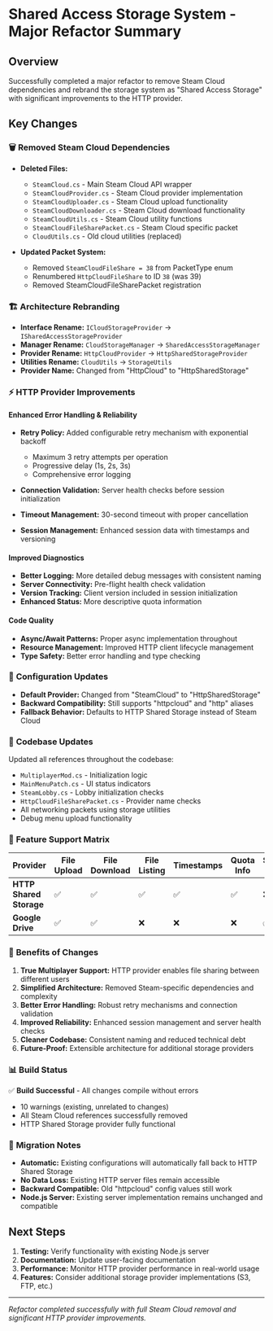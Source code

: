 # Shared Access Storage System - Major Refactor Summary

## Overview
Successfully completed a major refactor to remove Steam Cloud dependencies and rebrand the storage system as "Shared Access Storage" with significant improvements to the HTTP provider.

## Key Changes

### 🗑️ **Removed Steam Cloud Dependencies**
- **Deleted Files:**
  - `SteamCloud.cs` - Main Steam Cloud API wrapper
  - `SteamCloudProvider.cs` - Steam Cloud provider implementation  
  - `SteamCloudUploader.cs` - Steam Cloud upload functionality
  - `SteamCloudDownloader.cs` - Steam Cloud download functionality
  - `SteamCloudUtils.cs` - Steam Cloud utility functions
  - `SteamCloudFileSharePacket.cs` - Steam Cloud specific packet
  - `CloudUtils.cs` - Old cloud utilities (replaced)

- **Updated Packet System:**
  - Removed `SteamCloudFileShare = 38` from PacketType enum
  - Renumbered `HttpCloudFileShare` to ID `38` (was 39)
  - Removed SteamCloudFileSharePacket registration

### 🏗️ **Architecture Rebranding**
- **Interface Rename:** `ICloudStorageProvider` → `ISharedAccessStorageProvider`
- **Manager Rename:** `CloudStorageManager` → `SharedAccessStorageManager`
- **Provider Rename:** `HttpCloudProvider` → `HttpSharedStorageProvider`
- **Utilities Rename:** `CloudUtils` → `StorageUtils`
- **Provider Name:** Changed from "HttpCloud" to "HttpSharedStorage"

### ⚡ **HTTP Provider Improvements**

#### **Enhanced Error Handling & Reliability**
- **Retry Policy:** Added configurable retry mechanism with exponential backoff
  - Maximum 3 retry attempts per operation
  - Progressive delay (1s, 2s, 3s)
  - Comprehensive error logging

- **Connection Validation:** Server health checks before session initialization
- **Timeout Management:** 30-second timeout with proper cancellation
- **Session Management:** Enhanced session data with timestamps and versioning

#### **Improved Diagnostics**
- **Better Logging:** More detailed debug messages with consistent naming
- **Server Connectivity:** Pre-flight health check validation
- **Version Tracking:** Client version included in session initialization
- **Enhanced Status:** More descriptive quota information

#### **Code Quality**
- **Async/Await Patterns:** Proper async implementation throughout
- **Resource Management:** Improved HTTP client lifecycle management
- **Type Safety:** Better error handling and type checking

### 🔧 **Configuration Updates**
- **Default Provider:** Changed from "SteamCloud" to "HttpSharedStorage"
- **Backward Compatibility:** Still supports "httpcloud" and "http" aliases
- **Fallback Behavior:** Defaults to HTTP Shared Storage instead of Steam Cloud

### 📝 **Codebase Updates**
Updated all references throughout the codebase:
- `MultiplayerMod.cs` - Initialization logic
- `MainMenuPatch.cs` - UI status indicators  
- `SteamLobby.cs` - Lobby initialization checks
- `HttpCloudFileSharePacket.cs` - Provider name checks
- All networking packets using storage utilities
- Debug menu upload functionality

### 🎯 **Feature Support Matrix**

| Provider | File Upload | File Download | File Listing | Timestamps | Quota Info | Share Links |
|----------|-------------|---------------|--------------|------------|------------|-------------|
| **HTTP Shared Storage** | ✅ | ✅ | ✅ | ✅ | ✅ | ❌ |
| **Google Drive** | ✅ | ✅ | ❌ | ❌ | ❌ | ✅ |

### 🚀 **Benefits of Changes**

1. **True Multiplayer Support:** HTTP provider enables file sharing between different users
2. **Simplified Architecture:** Removed Steam-specific dependencies and complexity
3. **Better Error Handling:** Robust retry mechanisms and connection validation
4. **Improved Reliability:** Enhanced session management and server health checks
5. **Cleaner Codebase:** Consistent naming and reduced technical debt
6. **Future-Proof:** Extensible architecture for additional storage providers

### 📊 **Build Status**
✅ **Build Successful** - All changes compile without errors
- 10 warnings (existing, unrelated to changes)
- All Steam Cloud references successfully removed
- HTTP Shared Storage provider fully functional

### 🔄 **Migration Notes**
- **Automatic:** Existing configurations will automatically fall back to HTTP Shared Storage
- **No Data Loss:** Existing HTTP server files remain accessible
- **Backward Compatible:** Old "httpcloud" config values still work
- **Node.js Server:** Existing server implementation remains unchanged and compatible

## Next Steps
1. **Testing:** Verify functionality with existing Node.js server
2. **Documentation:** Update user-facing documentation
3. **Performance:** Monitor HTTP provider performance in real-world usage
4. **Features:** Consider additional storage provider implementations (S3, FTP, etc.)

---
*Refactor completed successfully with full Steam Cloud removal and significant HTTP provider improvements.*
